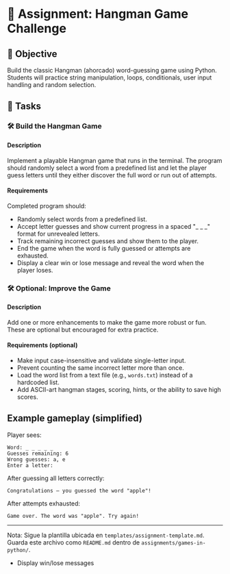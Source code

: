 
# 📘 Assignment: Hangman Game Challenge

## 🎯 Objective

Build the classic Hangman (ahorcado) word-guessing game using Python. Students will practice string manipulation, loops, conditionals, user input handling and random selection.

## 📝 Tasks

### 🛠️ Build the Hangman Game

#### Description
Implement a playable Hangman game that runs in the terminal. The program should randomly select a word from a predefined list and let the player guess letters until they either discover the full word or run out of attempts.

#### Requirements
Completed program should:

- Randomly select words from a predefined list.
- Accept letter guesses and show current progress in a spaced "_ _ _" format for unrevealed letters.
- Track remaining incorrect guesses and show them to the player.
- End the game when the word is fully guessed or attempts are exhausted.
- Display a clear win or lose message and reveal the word when the player loses.

### 🛠️ Optional: Improve the Game

#### Description
Add one or more enhancements to make the game more robust or fun. These are optional but encouraged for extra practice.

#### Requirements (optional)

- Make input case-insensitive and validate single-letter input.
- Prevent counting the same incorrect letter more than once.
- Load the word list from a text file (e.g., `words.txt`) instead of a hardcoded list.
- Add ASCII-art hangman stages, scoring, hints, or the ability to save high scores.

## Example gameplay (simplified)

Player sees:

```
Word: _ _ _ _ _
Guesses remaining: 6
Wrong guesses: a, e
Enter a letter: 
```

After guessing all letters correctly:

```
Congratulations — you guessed the word "apple"!
```

After attempts exhausted:

```
Game over. The word was "apple". Try again!
```

---

Nota: Sigue la plantilla ubicada en `templates/assignment-template.md`. Guarda este archivo como `README.md` dentro de `assignments/games-in-python/`.
- Display win/lose messages
